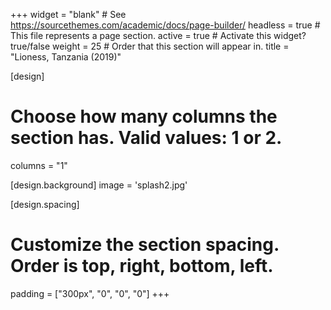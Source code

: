 +++
widget = "blank"  # See https://sourcethemes.com/academic/docs/page-builder/
headless = true  # This file represents a page section.
active = true  # Activate this widget? true/false
weight = 25  # Order that this section will appear in.
title = "Lioness, Tanzania (2019)"

[design]
  # Choose how many columns the section has. Valid values: 1 or 2.
  columns = "1"

[design.background]
    image = 'splash2.jpg'

[design.spacing]
  # Customize the section spacing. Order is top, right, bottom, left.
  padding = ["300px", "0", "0", "0"]
+++